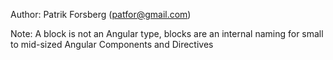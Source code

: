 Author: Patrik Forsberg (patfor@gmail.com)

Note:
A block is not an Angular type, blocks are an internal naming for small to mid-sized
Angular Components and Directives